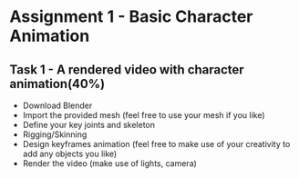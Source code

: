 # Assignment 1 - Basic Character Animation

## Task 1 - A rendered video with character animation(40%)

- Download Blender
- Import the provided mesh (feel free to use your mesh if you like)
- Define your key joints and skeleton
- Rigging/Skinning
- Design keyframes animation (feel free to make use of your creativity to add any objects you like)
- Render the video (make use of lights, camera)